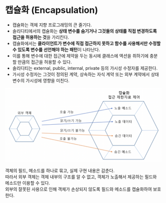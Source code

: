 # 캡슐화 (Encapsulation)

- 캡슐화는 객체 지향 프로그래밍의 큰 줄기다.
- 솔리디티에서의 캡슐화는 **상태 변수를 숨기거나 그것들의 상태를 직접 변경하도록 접근을 허용하는 것**을 가리킨다.
- 캡슐화에서는 **클라이언트가 변수에 직접 접근하지 못하고 함수를 사용해서만 수정할 수 있도록 변수를 선언해야 하는 패턴**이 나타난다.
- 이를 통해 변수에 대한 접근에 제약을 두는 동시에 클래스에 액션을 취하기에 충분할 만큼의 접근을 허용할 수 있다.
- 솔리디티는 external, public, internal, private 등의 가시성 수정자를 제공한다.
- 가시성 수정자는 그것이 정의된 계약, 상속하는 자식 계약 또는 외부 계약에서 상태 변수의 가시성에 영향을 미친다.

![캡슐화](/Solidity/img/encapsulation.png)

객체의 필드, 메소드를 하나로 묶고, 실제 구현 내용은 감춘다.   
따라서 외부 객체는 객체 내부의 구조를 알 수 없고, 객체가 노출해서 제공하는 필드와 메소드만 이용할 수 있다.   
외부의 잘못된 사용으로 인해 객체가 손상되지 않도록 필드와 메소드를 캡슐화하여 보호한다.
